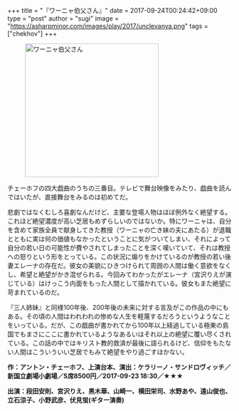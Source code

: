 +++
title = "『ワーニャ伯父さん』"
date = 2017-09-24T00:24:42+09:00
type = "post"
author = "sugi"
image = "https://asharpminor.com/images/play/2017/unclevanya.png"
tags = ["chekhov"]
+++
<figure class="alignleft"><img src="/images/play/2017/unclevanya.png" alt="ワーニャ伯父さん" style="width: 300px !important;"></figure>

チェーホフの四大戯曲のうちの三番目。テレビで舞台映像をみたり、戯曲を読んではいたが、直接舞台をみるのは初めてだ。

悲劇ではなくむしろ喜劇なんだけど、主要な登場人物はほぼ例外なく絶望する。これほど絶望濃度が高い芝居もめずらしいのではないか。特にワーニャは、自分を含めて家族全員で献身してきた教授（ワーニャの亡き妹の夫にあたる）が退職とともに実は何の価値もなかったということに気がついてしまい、それによって自分の若い日の可能性が費やされてしまったことを深く嘆いていて、それは教授への怒りという形をとっている。この状況に煽りをかけているのが教授の若い後妻エレーナの存在だ。彼女の美貌にひきつけられて周囲の人間は働く意欲をなくし、希望と絶望がかき混ぜられる。今回みてわかったがエレーナ（宮沢りえが演じている）はけっこう内面をもった人間として描かれている。彼女もまた絶望に苛まれているのだ。

『三人姉妹』と同様100年後、200年後の未来に対する言及がこの作品の中にもある。その頃の人間はわれわれの惨めな人生を軽蔑するだろうというようなことをいっている。だが、この戯曲が書かれてから100年以上経過している極東の島国でもまさにここに書かれているようなあるいはそれ以上の絶望に覆い尽くされている。この話の中ではキリスト教的救済が最後に語られるけど、信仰をもたない人間はこういういい芝居でもみて絶望をやり過ごすほかない。

**作：アントン・チェーホフ、上演台本、演出：ケラリーノ・サンドロヴィッチ／新国立劇場小劇場／S席8500円／2017-09-23 18:30／★★★**

**出演：段田安則、宮沢りえ、黒木華、山崎一、横田栄司、水野あや、遠山俊也、立石涼子、小野武彦、伏見蛍(ギター演奏)**
